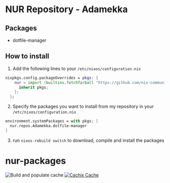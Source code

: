 # NUR Repository - Adamekka

## Packages

- dotfile-manager

## How to install

1. Add the following lines to your `/etc/nixos/configuration.nix`

```nix
nixpkgs.config.packageOverrides = pkgs: {
    nur = import (builtins.fetchTarball "https://github.com/nix-community/NUR/archive/master.tar.gz") {
      inherit pkgs;
    };
  };
```

2. Specify the packages you want to install from my repository in your `/etc/nixos/configuration.nix`

```nix
environment.systemPackages = with pkgs; [
  nur.repos.Adamekka.dotfile-manager
]
```

3. run `nixos-rebuild switch` to download, compile and install the packages

# nur-packages

![Build and populate cache](https://github.com/Adamekka/nur-packages/workflows/Build%20and%20populate%20cache/badge.svg)
[![Cachix Cache](https://img.shields.io/badge/cachix-nltch-blue.svg)](https://nltch.cachix.org)
